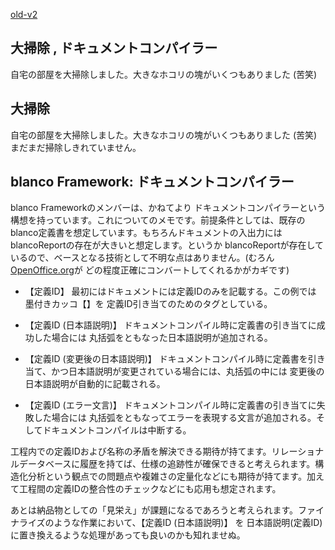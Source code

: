 [old-v2](ig051230-orig.html)

## 大掃除 , ドキュメントコンパイラー

自宅の部屋を大掃除しました。大きなホコリの塊がいくつもありました (苦笑)


## 大掃除

自宅の部屋を大掃除しました。大きなホコリの塊がいくつもありました (苦笑)まだまだ掃除しきれていません。

## blanco Framework: ドキュメントコンパイラー

blanco Frameworkのメンバーは、かねてより ドキュメントコンパイラーという構想を持っています。これについてのメモです。前提条件としては、既存の
blanco定義書を想定しています。もちろんドキュメントの入出力には blancoReportの存在が大きいと想定します。というか blancoReportが存在しているので、ベースとなる技術として不明な点はありません。(むろん[OpenOffice.org](http://ja.openoffice.org/)が どの程度正確にコンバートしてくれるかがカギです)

* 【定義ID】
  最初にはドキュメントには定義IDのみを記載する。この例では 墨付きカッコ【】を 定義ID引き当てのためのタグとしている。
  
* 【定義ID (日本語説明)】
  ドキュメントコンパイル時に定義書の引き当てに成功した場合には 丸括弧をともなった日本語説明が追加される。
  
* 【定義ID (変更後の日本語説明)】
  ドキュメントコンパイル時に定義書を引き当て、かつ日本語説明が変更されている場合には、丸括弧の中には 変更後の日本語説明が自動的に記載される。
  
* 【定義ID (エラー文言)】
  ドキュメントコンパイル時に定義書の引き当てに失敗した場合には 丸括弧をともなってエラーを表現する文言が追加される。そしてドキュメントコンパイルは中断する。

工程内での定義IDおよび名称の矛盾を解決できる期待が持てます。リレーショナルデータベースに履歴を持てば、仕様の追跡性が確保できると考えられます。構造化分析という観点での問題点や複雑さの定量化などにも期待が持てます。加えて工程間の定義IDの整合性のチェックなどにも応用も想定されます。

あとは納品物としての「見栄え」が課題になるであろうと考えられます。ファイナライズのような作業において、【定義ID (日本語説明)】 を 日本語説明(定義ID)に置き換えるような処理があっても良いのかも知れませぬ。